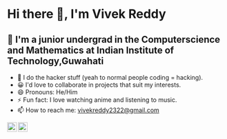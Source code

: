 # Hi there 👋, I'm Vivek Reddy

## 🌱 I'm a junior undergrad in the Computerscience and Mathematics at Indian Institute of Technology,Guwahati

- 👀 I do the hacker stuff (yeah to normal people coding = hacking).
- 😀 I'd love to collaborate in projects that suit my interests.
- 😄 Pronouns: He/Him
- ⚡ Fun fact: I love watching anime and listening to music.
- 📫 How to reach me: [vivekreddy2322@gmail.com](mailto:vivekreddy2322@gmail.com)

  
[<img align="left" alt="LinkedIn" width="22px" src="https://cdn.jsdelivr.net/npm/simple-icons@v3/icons/linkedin.svg" />](https://www.linkedin.com/in/vivek-reddy-ragireddy-421b06248/)
[<img align="left" alt="Instagram" width="22px" src="https://cdn.jsdelivr.net/npm/simple-icons@v3/icons/instagram.svg" />](https://www.instagram.com/_vivekreddy._/?next=%2F)







